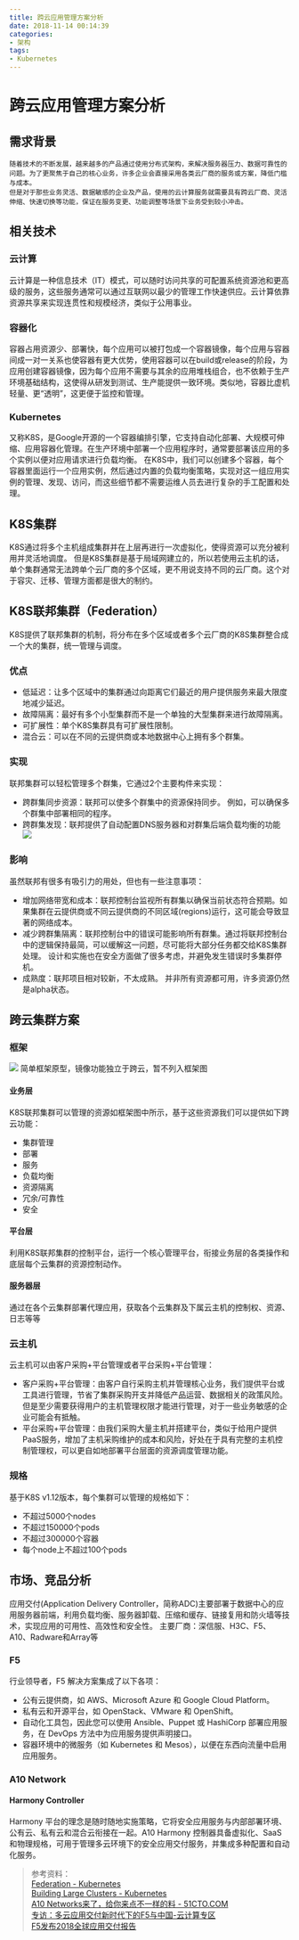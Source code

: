 ```yaml
---
title: 跨云应用管理方案分析
date: 2018-11-14 00:14:39
categories:
- 架构
tags:
- Kubernetes
---
```


# 跨云应用管理方案分析
## 需求背景
	随着技术的不断发展，越来越多的产品通过使用分布式架构，来解决服务器压力、数据可靠性的问题。为了更聚焦于自己的核心业务，许多企业会直接采用各类云厂商的服务或方案，降低门槛与成本。
	但是对于那些业务灵活、数据敏感的企业及产品，使用的云计算服务就需要具有跨云厂商、灵活伸缩、快速切换等功能，保证在服务变更、功能调整等场景下业务受到较小冲击。

## 相关技术
### 云计算
云计算是一种信息技术（IT）模式，可以随时访问共享的可配置系统资源池和更高级的服务，这些服务通常可以通过互联网以最少的管理工作快速供应。云计算依靠资源共享来实现连贯性和规模经济，类似于公用事业。

### 容器化
容器占用资源少、部署快，每个应用可以被打包成一个容器镜像，每个应用与容器间成一对一关系也使容器有更大优势，使用容器可以在build或release的阶段，为应用创建容器镜像，因为每个应用不需要与其余的应用堆栈组合，也不依赖于生产环境基础结构，这使得从研发到测试、生产能提供一致环境。类似地，容器比虚机轻量、更“透明”，这更便于监控和管理。

### Kubernetes
又称K8S，是Google开源的一个容器编排引擎，它支持自动化部署、大规模可伸缩、应用容器化管理。在生产环境中部署一个应用程序时，通常要部署该应用的多个实例以便对应用请求进行负载均衡。
在K8S中，我们可以创建多个容器，每个容器里面运行一个应用实例，然后通过内置的负载均衡策略，实现对这一组应用实例的管理、发现、访问，而这些细节都不需要运维人员去进行复杂的手工配置和处理。

## K8S集群
K8S通过将多个主机组成集群并在上层再进行一次虚拟化，使得资源可以充分被利用并灵活地调度。
但是K8S集群是基于局域网建立的，所以若使用云主机的话，单个集群通常无法跨单个云厂商的多个区域，更不用说支持不同的云厂商。这个对于容灾、迁移、管理方面都是很大的制约。

## K8S联邦集群（Federation）
K8S提供了联邦集群的机制，将分布在多个区域或者多个云厂商的K8S集群整合成一个大的集群，统一管理与调度。

### 优点
- 低延迟：让多个区域中的集群通过向距离它们最近的用户提供服务来最大限度地减少延迟。
- 故障隔离：最好有多个小型集群而不是一个单独的大型集群来进行故障隔离。
- 可扩展性：单个K8S集群具有可扩展性限制。
- 混合云：可以在不同的云提供商或本地数据中心上拥有多个群集。

### 实现
联邦集群可以轻松管理多个群集，它通过2个主要构件来实现：
- 跨群集同步资源：联邦可以使多个群集中的资源保持同步。 例如，可以确保多个群集中部署相同的程序。
- 跨群集发现：联邦提供了自动配置DNS服务器和对群集后端负载均衡的功能
![](https://raw.githubusercontent.com/ShoreCN/ShoreCN.github.io/master/resource/k8s_federation_architecture.jpg)

### 影响
虽然联邦有很多有吸引力的用处，但也有一些注意事项：
- 增加网络带宽和成本：联邦控制台监视所有群集以确保当前状态符合预期。如果集群在云提供商或不同云提供商的不同区域(regions)运行，这可能会导致显著的网络成本。
- 减少跨群集隔离：联邦控制台中的错误可能影响所有群集。通过将联邦控制台中的逻辑保持最简，可以缓解这一问题，尽可能将大部分任务都交给K8S集群处理。 设计和实施也在安全方面做了很多考虑，并避免发生错误时多集群停机。
- 成熟度：联邦项目相对较新，不太成熟。 并非所有资源都可用，许多资源仍然是alpha状态。


## 跨云集群方案
### 框架
![](https://raw.githubusercontent.com/ShoreCN/ShoreCN.github.io/master/resource/%E8%B7%A8%E4%BA%91%E5%B9%B3%E5%8F%B0%E6%9E%B6%E6%9E%84%E6%A1%86%E6%9E%B6%E5%9B%BE.jpg)
简单框架原型，镜像功能独立于跨云，暂不列入框架图

#### 业务层
K8S联邦集群可以管理的资源如框架图中所示，基于这些资源我们可以提供如下跨云功能：
- 集群管理
- 部署
- 服务
- 负载均衡
- 资源隔离
- 冗余/可靠性
- 安全

#### 平台层
利用K8S联邦集群的控制平台，运行一个核心管理平台，衔接业务层的各类操作和底层每个云集群的资源控制动作。

#### 服务器层
通过在各个云集群部署代理应用，获取各个云集群及下属云主机的控制权、资源、日志等等


### 云主机
云主机可以由客户采购+平台管理或者平台采购+平台管理：
- 客户采购+平台管理：由客户自行采购主机并管理核心业务，我们提供平台或工具进行管理，节省了集群采购开支并降低产品运营、数据相关的政策风险。但是至少需要获得用户的主机管理权限才能进行管理，对于一些业务敏感的企业可能会有抵触。
- 平台采购+平台管理：由我们采购大量主机并搭建平台，类似于给用户提供PaaS服务，增加了主机采购维护的成本和风险，好处在于具有完整的主机控制管理权，可以更自如地部署平台层面的资源调度管理功能。

### 规格
基于K8S v1.12版本，每个集群可以管理的规格如下：
- 不超过5000个nodes
- 不超过150000个pods
- 不超过300000个容器
- 每个node上不超过100个pods


## 市场、竞品分析
应用交付(Application Delivery Controller，简称ADC)主要部署于数据中心的应用服务器前端，利用负载均衡、服务器卸载、压缩和缓存、链接复用和防火墙等技术，实现应用的可用性、高效性和安全性。
主要厂商：深信服、H3C、F5、A10、Radware和Array等

### F5
行业领导者，F5 解决方案集成了以下各项：
- 公有云提供商，如 AWS、Microsoft Azure 和 Google Cloud Platform。
- 私有云和开源平台，如 OpenStack、VMware 和 OpenShift。
- 自动化工具包，因此您可以使用 Ansible、Puppet 或 HashiCorp 部署应用服务，在 DevOps 方法中为应用服务提供声明接口。
- 容器环境中的微服务（如 Kubernetes 和 Mesos），以便在东西向流量中启用应用服务。

### A10 Network 
#### Harmony Controller 
Harmony 平台的理念是随时随地实施策略，它将安全应用服务与内部部署环境、公有云、私有云和混合云衔接在一起。A10 Harmony 控制器具备虚拟化、SaaS 和物理规格，可用于管理多云环境下的安全应用交付服务，并集成多种配置和自动化服务。


> 参考资料：  
> [Federation - Kubernetes](https://kubernetes.io/docs/concepts/cluster-administration/federation/)  
> [Building Large Clusters - Kubernetes](https://kubernetes.io/docs/setup/cluster-large/)  
> [A10 Networks来了，给你来点不一样的料 - 51CTO.COM](http://stor.51cto.com/art/201708/546850.htm)  
> [专访：多云应用交付新时代下的F5与中国-云计算专区](http://cloud.it168.com/a2018/0619/3210/000003210034.shtml)  
> [F5发布2018全球应用交付报告](http://network.51cto.com/act/f5/ADreport)  

